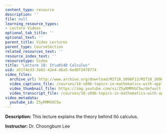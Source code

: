 ```yaml
---
content_type: resource
description: ''
file: null
learning_resource_types:
- Lecture Videos
optional_tab_title: ''
optional_text: ''
parent_title: Video Lectures
parent_type: CourseSection
related_resources_text: ''
resource_index_text: ''
resourcetype: Video
title: "Lecture 18: It\u014D Calculus"
uid: a51f4e33-3e82-42e4-d6a5-6ed8f2478774
video_files:
  archive_url: http://www.archive.org/download/MIT18.S096F13/MIT18_S096F13_lec18_300k.mp4
  video_captions_file: /courses/18-s096-topics-in-mathematics-with-applications-in-finance-fall-2013/204496c116545f10b7db06edda840c49_Z5yRMMVUC5w.vtt
  video_thumbnail_file: https://img.youtube.com/vi/Z5yRMMVUC5w/default.jpg
  video_transcript_file: /courses/18-s096-topics-in-mathematics-with-applications-in-finance-fall-2013/93ea3f1f17548c6c8933bd5cea2a17e0_Z5yRMMVUC5w.pdf
video_metadata:
  youtube_id: Z5yRMMVUC5w
---
```


**Description:** This lecture explains the theory behind Itō calculus.

**Instructor:** Dr. Choongbum Lee